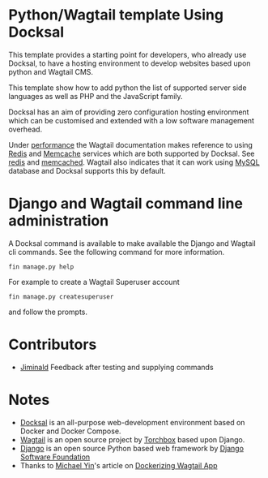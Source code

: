 # Python/Wagtail template Using Docksal

This template provides a starting point for developers, who already use
Docksal, to have a hosting environment to develop websites based upon python and
Wagtail CMS. 

This template show how to add python the list of supported server side languages
as well as PHP and the JavaScript family.

Docksal has an aim of providing zero configuration hosting environment which
can be customised and extended with a low software management overhead.

Under [performance](https://docs.wagtail.org/en/stable/advanced_topics/performance.html)
the Wagtail documentation makes reference to using [Redis](https://redis.io/)
and [Memcache](https://memcached.org/) services which are both supported by
Docksal. See [redis](https://docs.docksal.io/service/other/redis/) and
[memcached](https://docs.docksal.io/service/other/memcached/).
Wagtail also indicates that it can work using [MySQL](https://www.mysql.com/)
database and Docksal supports this by default.

# Django and Wagtail command line administration

A Docksal command is available to make available the Django and Wagtail cli
commands. See the following command for more information.  

``` shell
fin manage.py help
```

For example to create a Wagtail Superuser account

``` shell
fin manage.py createsuperuser
```
and follow the prompts.

# Contributors

- [Jiminald](https://github.com/jiminald) Feedback after testing and supplying
  commands

# Notes

- [Docksal](https://docksal.io/) is an all-purpose web-development environment based on Docker and Docker Compose.
- [Wagtail](https://wagtail.org/) is an open source project by [Torchbox](https://torchbox.com/) based upon Django.
- [Django](https://www.djangoproject.com/) is an open source Python based web framework by [Django Software Foundation](https://www.djangoproject.com/foundation/)
- Thanks to [Michael Yin](https://github.com/michael-yin)'s article on [Dockerizing Wagtail App](https://www.accordbox.com/blog/dockerizing-wagtail-app/)
